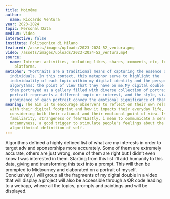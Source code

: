 ```yaml
---
title: Moimême
author:
  name: Riccardo Ventura
year: 2023-2024
topic: Personal Data
medium: Video
interactive: false
institute: Politecnico di Milano
featured: /assets/images/uploads/2023-2024-52_ventura.png
video: /assets/images/uploads/2023-2024-52_ventura.mp4
source:
  name: Internet activities, including likes, shares, comments, etc, from Meta
    platforms.
metaphor: "Portraits are a traditional means of capturing the essence of
  individuals. In this context, this metaphor serve to highlight the
  individuality of each topic within my digital identity and the perspective of
  algorythms: the point of view that they have on me.My digital double will be
  then portrayed as a gallery filled with diverse collection of portraits. Each
  portrait represents a different topic or interest, and the style, size, and
  prominence of each portrait convey the emotional significance of that topic."
meaning: The aim is to encourage observers to reflect on their own relationship
  with their digital footprint and how it impacts their everyday life,
  considering both their rational and their emotional point of view. Is it
  familiarity, strangeness or fear?Lastly, i mean to communicate a sense of
  uncannyness, a good trigger to stimulate people's feelings about the
  algorithmical definition of self.
---
```

Algorithms defined a highly defined list of what are my interests in order to target adv and sponsorships more accurately. Some of them are extremely accurate, others are just wrong, some of them are right but I didn’t even know I was interested in them. Starting from this list I’ll add humanity to this data, giving and transforming this text into a prompt. This will then be prompted to Midjourney and elaborated on a portrait of myself. Conclusively, I will group all the fragments of my digital double in a video that will display a project will also be accessible through a QR code leading to a webapp, where all the topics, prompts and paintings and will be displayed.